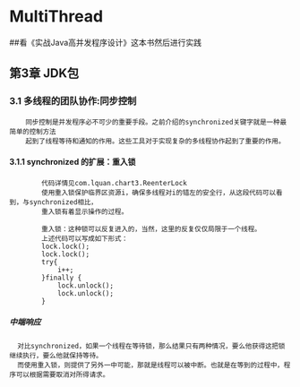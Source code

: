 # MultiThread
##看《实战Java高并发程序设计》这本书然后进行实践



## 第3章 JDK包

### 3.1 多线程的团队协作:同步控制
        同步控制是并发程序必不可少的重要手段。之前介绍的synchronized关键字就是一种最简单的控制方法
        起到了线程等待和通知的作用。这些工具对于实现复杂的多线程协作起到了重要的作用。
        
        
        
#### 3.1.1 synchronized 的扩展：重入锁
            代码详情见com.lquan.chart3.ReenterLock
            使用重入锁保护临界区资源i，确保多线程对i的错左的安全行，从这段代码可以看到，与synchronized相比，
            重入锁有着显示操作的过程。
            
            重入锁：这种锁可以反复进入的，当然，这里的反复仅仅局限于一个线程。
            上述代码可以写成如下形式：
            lock.lock();
            lock.lock();
            try{
                i++;
            }finally {
                lock.unlock();
                lock.unlock();
            }
            
        

##### 中端响应
      对比synchronized，如果一个线程在等待锁，那么结果只有两种情况，要么他获得这把锁继续执行，要么他就保持等待。
      而使用重入锁，则提供了另外一中可能，那就是线程可以被中断。也就是在等到的过程中，程序可以根据需要取消对所得请求。
      